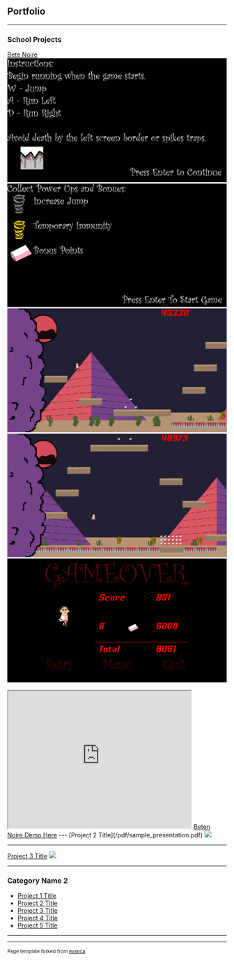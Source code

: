 ## Portfolio

---

### School Projects

[Bete Noire](/sample_page)
<img src="images/instruction.jpg"/>
<img src="images/instruction2.jpg"/>
<img src="images/gameplay.jpg"/>
<img src="images/gameplay2.jpg"/>
<img src="images/endscreen.jpg"/>
<iframe width="420" height="315"
src="https://www.youtube.com/watch?v=nDjEQQoDq3A">
</iframe>
 <a href="demo/beteNoireDemo.zip" target="_blank">Beten Noire Demo Here</a>
---
[Project 2 Title](/pdf/sample_presentation.pdf)
<img src="images/dummy_thumbnail.jpg?raw=true"/>

---
[Project 3 Title](http://example.com/)
<img src="images/dummy_thumbnail.jpg?raw=true"/>

---

### Category Name 2

- [Project 1 Title](http://example.com/)
- [Project 2 Title](http://example.com/)
- [Project 3 Title](http://example.com/)
- [Project 4 Title](http://example.com/)
- [Project 5 Title](http://example.com/)

---




---
<p style="font-size:11px">Page template forked from <a href="https://github.com/evanca/quick-portfolio">evanca</a></p>
<!-- Remove above link if you don't want to attibute -->
